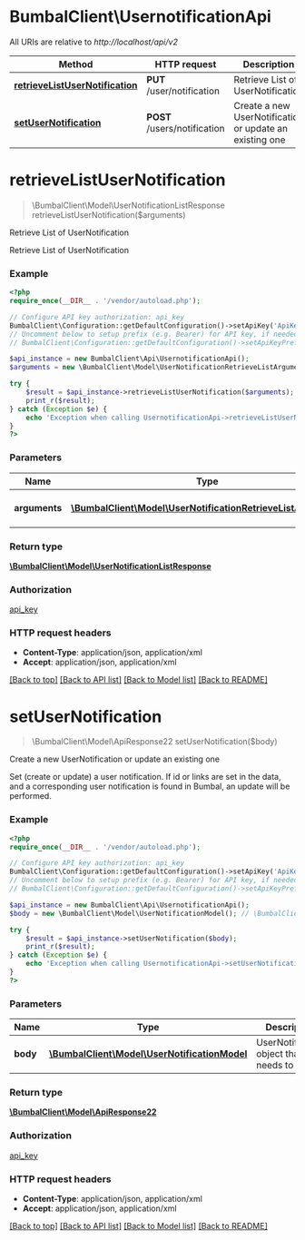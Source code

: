 # BumbalClient\UsernotificationApi

All URIs are relative to *http://localhost/api/v2*

Method | HTTP request | Description
------------- | ------------- | -------------
[**retrieveListUserNotification**](UsernotificationApi.md#retrieveListUserNotification) | **PUT** /user/notification | Retrieve List of UserNotification
[**setUserNotification**](UsernotificationApi.md#setUserNotification) | **POST** /users/notification | Create a new UserNotification or update an existing one


# **retrieveListUserNotification**
> \BumbalClient\Model\UserNotificationListResponse retrieveListUserNotification($arguments)

Retrieve List of UserNotification

Retrieve List of UserNotification

### Example
```php
<?php
require_once(__DIR__ . '/vendor/autoload.php');

// Configure API key authorization: api_key
BumbalClient\Configuration::getDefaultConfiguration()->setApiKey('ApiKey', 'YOUR_API_KEY');
// Uncomment below to setup prefix (e.g. Bearer) for API key, if needed
// BumbalClient\Configuration::getDefaultConfiguration()->setApiKeyPrefix('ApiKey', 'Bearer');

$api_instance = new BumbalClient\Api\UsernotificationApi();
$arguments = new \BumbalClient\Model\UserNotificationRetrieveListArguments(); // \BumbalClient\Model\UserNotificationRetrieveListArguments | UserNotification RetrieveList Arguments

try {
    $result = $api_instance->retrieveListUserNotification($arguments);
    print_r($result);
} catch (Exception $e) {
    echo 'Exception when calling UsernotificationApi->retrieveListUserNotification: ', $e->getMessage(), PHP_EOL;
}
?>
```

### Parameters

Name | Type | Description  | Notes
------------- | ------------- | ------------- | -------------
 **arguments** | [**\BumbalClient\Model\UserNotificationRetrieveListArguments**](../Model/UserNotificationRetrieveListArguments.md)| UserNotification RetrieveList Arguments |

### Return type

[**\BumbalClient\Model\UserNotificationListResponse**](../Model/UserNotificationListResponse.md)

### Authorization

[api_key](../../README.md#api_key)

### HTTP request headers

 - **Content-Type**: application/json, application/xml
 - **Accept**: application/json, application/xml

[[Back to top]](#) [[Back to API list]](../../README.md#documentation-for-api-endpoints) [[Back to Model list]](../../README.md#documentation-for-models) [[Back to README]](../../README.md)

# **setUserNotification**
> \BumbalClient\Model\ApiResponse22 setUserNotification($body)

Create a new UserNotification or update an existing one

Set (create or update) a user notification. If id or links are set in the data, and a corresponding user notification is found in Bumbal, an update will be performed.

### Example
```php
<?php
require_once(__DIR__ . '/vendor/autoload.php');

// Configure API key authorization: api_key
BumbalClient\Configuration::getDefaultConfiguration()->setApiKey('ApiKey', 'YOUR_API_KEY');
// Uncomment below to setup prefix (e.g. Bearer) for API key, if needed
// BumbalClient\Configuration::getDefaultConfiguration()->setApiKeyPrefix('ApiKey', 'Bearer');

$api_instance = new BumbalClient\Api\UsernotificationApi();
$body = new \BumbalClient\Model\UserNotificationModel(); // \BumbalClient\Model\UserNotificationModel | UserNotification object that needs to be set

try {
    $result = $api_instance->setUserNotification($body);
    print_r($result);
} catch (Exception $e) {
    echo 'Exception when calling UsernotificationApi->setUserNotification: ', $e->getMessage(), PHP_EOL;
}
?>
```

### Parameters

Name | Type | Description  | Notes
------------- | ------------- | ------------- | -------------
 **body** | [**\BumbalClient\Model\UserNotificationModel**](../Model/UserNotificationModel.md)| UserNotification object that needs to be set | [optional]

### Return type

[**\BumbalClient\Model\ApiResponse22**](../Model/ApiResponse22.md)

### Authorization

[api_key](../../README.md#api_key)

### HTTP request headers

 - **Content-Type**: application/json, application/xml
 - **Accept**: application/json, application/xml

[[Back to top]](#) [[Back to API list]](../../README.md#documentation-for-api-endpoints) [[Back to Model list]](../../README.md#documentation-for-models) [[Back to README]](../../README.md)

